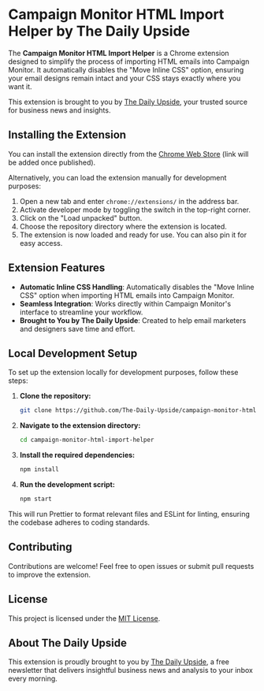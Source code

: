 # Campaign Monitor HTML Import Helper by The Daily Upside

The **Campaign Monitor HTML Import Helper** is a Chrome extension designed to simplify the process of importing HTML emails into Campaign Monitor. It automatically disables the "Move Inline CSS" option, ensuring your email designs remain intact and your CSS stays exactly where you want it.

This extension is brought to you by [The Daily Upside](https://www.thedailyupside.com), your trusted source for business news and insights.

## Installing the Extension

You can install the extension directly from the [Chrome Web Store](https://chrome.google.com/webstore) (link will be added once published).

Alternatively, you can load the extension manually for development purposes:

1. Open a new tab and enter `chrome://extensions/` in the address bar.
2. Activate developer mode by toggling the switch in the top-right corner.
3. Click on the "Load unpacked" button.
4. Choose the repository directory where the extension is located.
5. The extension is now loaded and ready for use. You can also pin it for easy access.

## Extension Features

- **Automatic Inline CSS Handling**: Automatically disables the "Move Inline CSS" option when importing HTML emails into Campaign Monitor.
- **Seamless Integration**: Works directly within Campaign Monitor's interface to streamline your workflow.
- **Brought to You by The Daily Upside**: Created to help email marketers and designers save time and effort.

## Local Development Setup

To set up the extension locally for development purposes, follow these steps:

1. **Clone the repository:**

    ```bash
    git clone https://github.com/The-Daily-Upside/campaign-monitor-html-import-helper.git
    ```

2. **Navigate to the extension directory:**

    ```bash
    cd campaign-monitor-html-import-helper
    ```

3. **Install the required dependencies:**

    ```bash
    npm install
    ```

4. **Run the development script:**

    ```bash
    npm start
    ```

This will run Prettier to format relevant files and ESLint for linting, ensuring the codebase adheres to coding standards.

## Contributing

Contributions are welcome! Feel free to open issues or submit pull requests to improve the extension.

## License

This project is licensed under the [MIT License](LICENSE).

## About The Daily Upside

This extension is proudly brought to you by [The Daily Upside](https://www.thedailyupside.com), a free newsletter that delivers insightful business news and analysis to your inbox every morning.
